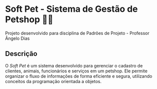 # Soft Pet - Sistema de Gestão de Petshop 🐶🐱
Projeto desenvolvido para disciplina de Padrões de Projeto - Professor Ângelo Dias

## Descrição
O *Soft Pet* é um sistema desenvolvido para gerenciar o cadastro de clientes, animais, funcionários e serviços em um petshop. Ele permite organizar o fluxo de informações de forma eficiente e segura, utilizando conceitos da programação orientada a objetos.
